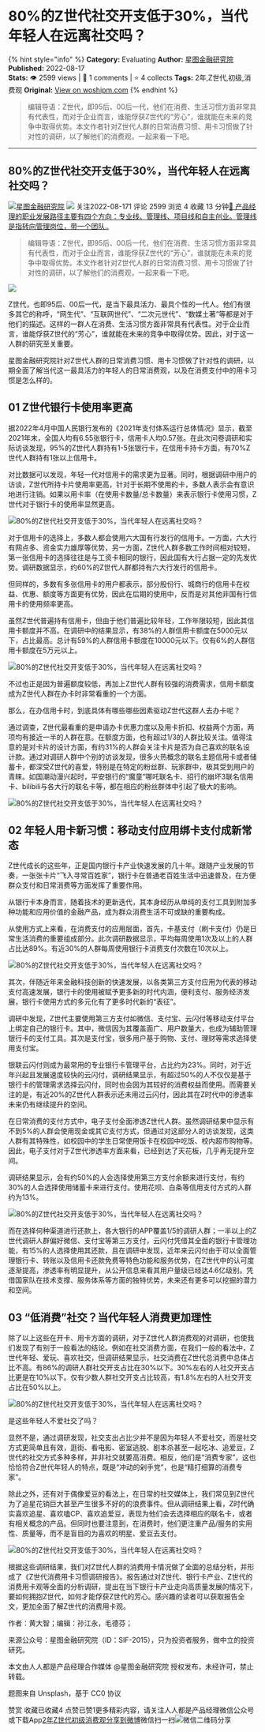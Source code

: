 # 80%的Z世代社交开支低于30%，当代年轻人在远离社交吗？
{% hint style="info" %}
**Category:** Evaluating
**Author:** [星图金融研究院](https://www.woshipm.com/u/741705)
**Published:** 2022-08-17  
**Stats:** 👁️ 2599 views | 💬 1 comments | ⭐ 4 collects
**Tags:** 2年,Z世代,初级,消费观
**Original:** [View on woshipm.com](https://www.woshipm.com/evaluating/5568215.html)
{% endhint %}
> 编辑导语：Z世代，即95后、00后一代，他们在消费、生活习惯方面非常具有代表性，而对于企业而言，谁能俘获Z世代的“芳心”，谁就能在未来的竞争中取得优势。本文作者针对Z世代人群的日常消费习惯、用卡习惯做了针对性的调研，以了解他们的消费观，一起来看一下吧。

---

## 80%的Z世代社交开支低于30%，当代年轻人在远离社交吗？

[![](https://image.woshipm.com/wp-files/2022/04/3d5uuxd7Dp1c9jCVJ2eO.jpg!/both/72x72)](https://www.woshipm.com/u/741705)[星图金融研究院](https://www.woshipm.com/u/741705) ![](https://static.woshipm.com/tag/1122_1@2x.png) 关注2022-08-171 评论 2599 浏览 4 收藏 13 分钟[🔗 产品经理的职业发展路径主要有四个方向：专业线、管理线、项目线和自主创业。管理线是指转向管理岗位，带一个团队..](https://ke.qidianla.com/courses/90pm)

> 编辑导语：Z世代，即95后、00后一代，他们在消费、生活习惯方面非常具有代表性，而对于企业而言，谁能俘获Z世代的“芳心”，谁就能在未来的竞争中取得优势。本文作者针对Z世代人群的日常消费习惯、用卡习惯做了针对性的调研，以了解他们的消费观，一起来看一下吧。

![](https://image.woshipm.com/wp-files/2022/08/Fh0c81D2LCAey2HNbo8M.jpg)

Z世代，也即95后、00后一代，是当下最具活力、最具个性的一代人。他们有很多其它的称呼，“网生代”、“互联网世代”、“二次元世代”、“数媒土著”等都是对于他们的描述。这样的一群人在消费、生活习惯方面非常具有代表性。对于企业而言，谁能俘获Z世代的“芳心”，谁就能在未来的竞争中取得优势。因此，对于这一人群的研究至关重要。

星图金融研究院针对Z世代人群的日常消费习惯、用卡习惯做了针对性的调研，以期全面了解当代这一最具活力的年轻人的日常消费观，以及在消费支付中的用卡习惯是怎么样的。

## 01 Z世代银行卡使用率更高

据2022年4月中国人民银行发布的《2021年支付体系运行总体情况》显示，截至2021年末，全国人均有6.55张银行卡，信用卡人均0.57张。在此次问卷调研和实际访谈发现，95%的Z世代人群持有1-5张银行卡，在信用卡持卡方面，有70%Z世代人群持有1张以上信用卡。

对比数据可以发现，年轻一代对信用卡的需求更为显著。同时，根据调研中用户的访谈，Z世代所持卡片使用率更高，针对于长期不使用的卡，多数人表示会有意识地进行注销。如果以用卡率（在使用卡数量/总卡数量）来表示银行卡使用习惯，Z世代对于银行卡的使用率显然更高。

![80%的Z世代社交开支低于30%，当代年轻人在远离社交吗？](https://image.woshipm.com/wp-files/2022/08/FAoXYgtrHqSOk3M3Zc4e.png)

对于信用卡的选择上，多数人都会使用六大国有行发行的信用卡。一方面，六大行有网点多、资金实力雄厚等优势，另一方面，Z世代人群多数工作时间相对较短，第一张信用卡的选择往往是与工资卡相同的银行，因此国有大行占据一定的先发优势。调研数据显示，约60%的Z世代人群都持有六大行发行的信用卡。

但同样的，多数有多张信用卡的用户都表示，部分股份行、城商行的信用卡在权益、优惠、额度等方面更有优势，因此在后期的使用中，反而是对其他非国有行信用卡的使用频率更高。

虽然Z世代普遍持有信用卡，但由于他们普遍比较年轻，工作年限较短，因此其信用卡额度并不高。在调研中的结果显示，有38%的人群信用卡额度在5000元以下，占比最高。总计有59%的人群信用卡额度在10000元以下。仅有6%的人群信用卡额度在5万元以上。

![80%的Z世代社交开支低于30%，当代年轻人在远离社交吗？](https://image.woshipm.com/wp-files/2022/08/rIoIi1Wt7AbErc1A5YBq.png)

不过也正是因为普遍额度较低，再加上Z世代人群有较强的消费需求，信用卡额度成为Z世代人群在办卡时非常看重的一个方面。

那么，在办信用卡时，到底具体有哪些哪些因素驱动Z世代这群人去办卡呢？

通过调查，Z世代最看重的是申请办卡优惠力度以及用卡折扣、权益两个方面，两项均有接近一半的人群在意。在额度方面，也有超过1/3的人群比较关注。值得注意的是对卡片的设计方面，有约31%的人群会关注卡片是否为自己喜欢的联名设计款。通过对调研人群中个别的访谈发现，很多火热概念的联名主题信用卡或者储蓄卡，都深受Z世代的喜爱，特别是在特定的粉丝群、玩家群中，极其受到用户的青睐。如国潮动漫兴起时，平安银行的“魔童”哪吒联名卡、招行的崩坏3联名信用卡、bilibili与各大行的联名卡等，都在相应的粉丝群体中引起了极大的影响。

![80%的Z世代社交开支低于30%，当代年轻人在远离社交吗？](https://image.woshipm.com/wp-files/2022/08/dVSBFpq33TzIrTkfWPRn.png)

## 02 年轻人用卡新习惯：移动支付应用绑卡支付成新常态

Z世代成长的这些年，正是国内银行卡产业快速发展的几十年。跟随产业发展的节奏，一张张卡片“飞入寻常百姓家”，银行卡在普通老百姓生活中迅速普及，在方便群众支付和日常消费等方面发挥了重要作用。

从银行卡本身而言，随着技术的更新迭代，其本身经历从单纯的支付工具到附加多种功能和应用价值的金融产品，成为群众消费生活不可或缺的重要构成。

从使用方式上来看，在消费支付的应用层面，首先，卡基支付（刷卡支付）仍是日常生活消费的重要组成部分。此次调研数据显示，平均每周使用1次及以上的人群占比达89%。有近30%的人群每周使用银行卡消费支付次数在10次以上。

![80%的Z世代社交开支低于30%，当代年轻人在远离社交吗？](https://image.woshipm.com/wp-files/2022/08/rFCPJTUFdLani8aejMsV.png)

其次，伴随近年来金融科技创新的快速发展，以各类第三方支付应用为代表的移动支付高速发展，银行卡的使用被赋予更多新的时代内涵，便利支付、服务经济发展，银行卡使用方式的多元化有了更多时代新的“表征”。

调研中发现，Z世代主要使用第三方支付如微信、支付宝、云闪付等移动支付平台上绑定自己的银行卡。其中，微信因为其覆盖面广、用户数量大，也成为辅助管理银行卡的支付工具。其次是支付宝，很多用户基于购物、支付、理财等需求选择使用支付宝。

银联云闪付则成为最常用的专业银行卡管理平台，占比约为23%。同时，对于近年兴起且发展速度较快的云闪付，调研结果显示，有超过50%的人不仅仅是基于银行卡的管理需求选择云闪付，同时也会因为其较好的消费权益而使用。而需要关注的是，有近20%的Z世代人群表示还未用过云闪付，因此其在Z时代中的渗透率未来仍有继续提升的空间。

在日常消费的支付方式中，电子支付全面渗透Z世代人群。虽然调研结果中显示有不到5%的人群会使用现金或其它支付方式，但通过对这部分人的访谈发现，这类人群有其特殊性，如校园中的学生日常使用饭卡在校园中吃饭、校内超市购物等。因此，电子支付对于Z世代渗透率方面来看，已经到达了天花板，几乎再无提升空间。

调研结果显示，会有约50%的人会选择使用第三方支付余额来进行支付，有约30%的人会选择使用储蓄卡来进行支付。使用花呗、白条等信用支付方式的人群约为13%。

![80%的Z世代社交开支低于30%，当代年轻人在远离社交吗？](https://image.woshipm.com/wp-files/2022/08/cFPXZI0RGxab7JhKjm2D.png)

而在选择何种渠道进行还款上，各大银行的APP覆盖1/5的调研人群；一半以上的Z世代调研人群偏好微信、支付宝等第三方支付，云闪付凭借其全面的银行卡管理功能，有15%的人选择使用其还款，且在调研中发现，近年来云闪付由于可以全面管理银行卡、转账以及信用卡还款免费等特色功能和服务优势，在Z世代中的认可度逐渐提高，渗透率有明显提升，从公开信息来看其用户量级已经达4.6亿级别。凭借国家队在技术支撑、服务体系等方面的独特优势，未来还有更多可以挖掘的潜力和空间。

## 03 “低消费”社交？当代年轻人消费更加理性

除了以上这些在开卡、用卡方面的调研，对于Z世代人群消费观的对调研，也使我们发现了有别于一般看法的结论。例如在社交消费方面，在我们一般的看法中，Z世代年轻、爱玩、喜欢社交，但调研结果显示，社交消费在Z世代总消费中总体占比不高。有86%的调研人群社交开支占比在30%以下。30%左右的人社交开支占比更是在10%以下。仅有少数人群社交开支占比较高，有1.8%左右的人社交开支占比在50%以上。

![80%的Z世代社交开支低于30%，当代年轻人在远离社交吗？](https://image.woshipm.com/wp-files/2022/08/xwyaOlRU4MKU57ieFmkC.png)

是这些年轻人不爱社交了吗？

显然不是，通过调研发现，社交支出占比少并不是因为年轻人不爱社交，而是社交方式更简单且有效，逛街、看电影、密室逃脱、剧本杀甚至一起吃冰、追爱豆，Z世代的社交方式多种多样，并非社交就要高消费。相反，他们是“消费专家”，这也恰恰符合Z世代年轻人的特点，既是“冲动的剁手党”，也是“精打细算的消费专家”。

除此之外，还有对于偶像爱豆的看法上，在日常的社交媒体上，我们常见到Z世代为了追星花销巨大甚至产生很多不好的的浪费事件。但从调研结果上看，Z时代确实喜欢追星、喜欢嗑CP、喜欢追爱豆，表现为他们会去选择相应的联名卡，或者有相关概念的产品。但同时也要注意到，在消费时，他们更注重产品/服务的实用性、质量等，而不是盲目的为喜欢的明星、爱豆去支付。

![80%的Z世代社交开支低于30%，当代年轻人在远离社交吗？](https://image.woshipm.com/wp-files/2022/08/Rtktg2LXKlKMfgKd4KBk.png)

根据这些调研结果，我们对Z世代人群的消费用卡情况做了全面的总结分析，并形成了《Z世代消费用卡习惯调研报告》。报告通过对Z世代、银行卡产业、Z世代的消费用卡观等全面的分析调研，提出在当下银行卡产业走向高质量发展的情况下，要如何拥抱Z世代，如何才能俘获Z世代的芳心。感兴趣的读者可以获取报告全文，更加全面了解Z世代的消费用卡观。

作者：黄大智；编辑：孙江永，毛德芬；

来源公众号：星图金融研究院（ID：SIF-2015），只为投资者服务，做中立的投资研究。

本文由人人都是产品经理合作媒体 @星图金融研究院 授权发布，未经许可，禁止转载。

题图来自 Unsplash，基于 CC0 协议

赞赏 收藏已收藏4 点赞已赞1更多精彩内容，请关注人人都是产品经理微信公众号或下载App[2年](https://www.woshipm.com/tag/2%e5%b9%b4)[Z世代](https://www.woshipm.com/tag/z%e4%b8%96%e4%bb%a3)[初级](https://www.woshipm.com/tag/%e5%88%9d%e7%ba%a7)[消费观](https://www.woshipm.com/tag/%e6%b6%88%e8%b4%b9%e8%a7%82)[分享到微博](https://service.weibo.com/share/share.php?appkey=2775287854&title=80%的Z世代社交开支低于30%，当代年轻人在远离社交吗？&url=https://www.woshipm.com/evaluating/5568215.html&pic=https://image.woshipm.com/wp-files/2022/08/Fh0c81D2LCAey2HNbo8M.jpg)微信扫一扫![微信二维码](https://api.pwmqr.com/qrcode/create/?url=https://www.woshipm.com/evaluating/5568215.html)分享